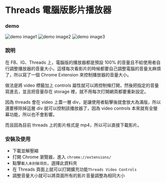 # Threads 電腦版影片播放器

### demo
![demo image1](https://i.imgur.com/qQ3dkmH.png)
![demo image2](https://i.imgur.com/A69prUF.png)
![demo image3](https://i.imgur.com/5wfKZSm.png)

### 說明
在 FB、IG、Threads 上，電腦版的播放器都是預設 100% 的音量且不給使用者自行調整播放器的音量大小，這樣每次看影片的時候都要自己調整電腦的音量太麻煩了，所以寫了一個 Chrome Extension 來控制播放器的音量大小。

做法是將 video 標籤加上 controls 屬性就可以將控制條打開，然後把指定的音量寫進去，並且把音量存在 storage 裡，就不用每次打開網頁都要重新設定。

因為 threads 會在 video 上蓋一層 div，是讓使用者點擊後就會放大為滿版，所以還要移除掉這層 div 就可以控制該播放器了，因為 video controls 本來就有全螢幕功能，所以也不會影響。

而且因為目前 threads 上的影片格式是 mp4，所以可以直接下載影片。

### 安裝及使用
* 下載並解壓縮
* 打開 Chrome 瀏覽器，進入 `chrome://extensions/`
* 點擊`載入未封裝項目`，選擇此資料夾
* 在 Threads 頁面上就可以打開擴充功能`Threads Video Controls`
* 調整音量大小就可以將頁面所有的影片音量調整為相同大小
